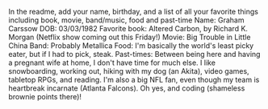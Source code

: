  In the readme, add your name, birthday, and a list of all your favorite things including book, movie, band/music, food and past-time
Name:  Graham Carssow
DOB:  03/03/1982
Favorite book: Altered Carbon, by Richard K. Morgan (Netflix show coming out this Friday!)
Movie: Big Trouble in Little China
Band:  Probably Metallica
Food:  I'm basically the world's least picky eater, but if I had to pick, steak.
Past-times: Between being here and having a pregnant wife at home, I don't have time for much else.  I like snowboarding, working out, hiking with my dog (an Akita), video games, tabletop RPGs, and reading.  I'm also a big NFL fan, even though my team is heartbreak incarnate (Atlanta Falcons).  Oh yes, and coding (shameless brownie points there)!

